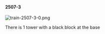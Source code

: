 #### 2507-3
![train-2507-3-0.png](https://github.com/lil-lab/nlvr/raw/master/nlvr/train/images/76/train-2507-3-0.png "train-2507-3-0.png")

There is 1 tower with a black block at the base